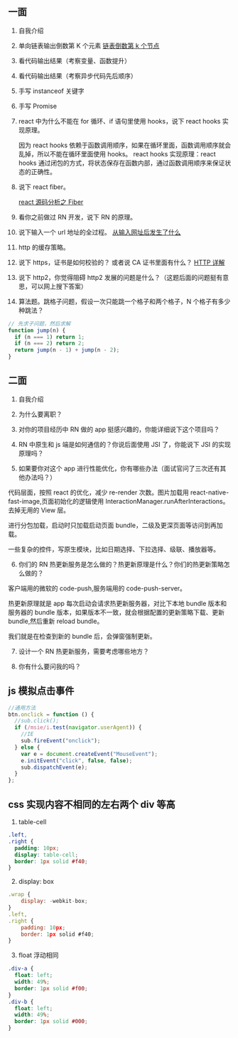 ## 一面

1. 自我介绍

2. 单向链表输出倒数第 K 个元素
   [链表倒数第 k 个节点](../../源码//源码手写系列/手写链表.md)
3. 看代码输出结果（考察变量、函数提升）

4. 看代码输出结果（考察异步代码先后顺序）

5. 手写 instanceof 关键字

6. 手写 Promise

7. react 中为什么不能在 for 循环、if 语句里使用 hooks，说下 react hooks 实现原理。

   因为 react hooks 依赖于函数调用顺序，如果在循环里面，函数调用顺序就会乱掉，所以不能在循环里面使用 hooks。
   react hooks 实现原理：react hooks 通过闭包的方式，将状态保存在函数内部，通过函数调用顺序来保证状态的正确性。

8. 说下 react fiber。

   [react 源码分析之 Fiber](../../源码/React/react源码分析之Fiber.md)

9. 看你之前做过 RN 开发，说下 RN 的原理。

10. 说下输入一个 url 地址的全过程。
    [从输入网址后发生了什么](../知识点提取/输入URL之后经历了什么.md)

11. http 的缓存策略。

12. 说下 https，证书是如何校验的？ 或者说 CA 证书里面有什么？
    [HTTP 详解](../../html&css/HTTP详解.md)

13. 说下 http2，你觉得阻碍 http2 发展的问题是什么？（这题后面的问题挺有意思，可以网上搜下答案）

14. 算法题。跳格子问题，假设一次只能跳一个格子和两个格子，N 个格子有多少种跳法？

```js
// 先求子问题，然后求解
function jump(n) {
  if (n === 1) return 1;
  if (n === 2) return 2;
  return jump(n - 1) + jump(n - 2);
}
```

## 二面

1. 自我介绍

2. 为什么要离职？

3. 对你的项目经历中 RN 做的 app 挺感兴趣的，你能详细说下这个项目吗？

4. RN 中原生和 js 端是如何通信的？你说后面使用 JSI 了，你能说下 JSI 的实现原理吗？

5. 如果要你对这个 app 进行性能优化，你有哪些办法（面试官问了三次还有其他办法吗？）

代码层面，按照 react 的优化，减少 re-render 次数。图片加载用 react-native-fast-image,页面初始化的逻辑使用 InteractionManager.runAfterInteractions。去掉无用的 View 层。

进行分包加载，启动时只加载启动页面 bundle，二级及更深页面等访问到再加载。

一些复杂的控件，写原生模块，比如日期选择、下拉选择、级联、播放器等。

6. 你们的 RN 热更新服务是怎么做的？热更新原理是什么？你们的热更新策略怎么做的？

客户端用的微软的 code-push,服务端用的 code-push-server。

热更新原理就是 app 每次启动会请求热更新服务器，对比下本地 bundle 版本和服务器的 bundle 版本，如果版本不一致，就会根据配置的更新策略下载、更新 bundle,然后重新 reload bundle。

我们就是在检查到新的 bundle 后，会弹窗强制更新。

7. 设计一个 RN 热更新服务，需要考虑哪些地方？

8. 你有什么要问我的吗？

## js 模拟点击事件

```js
//通用方法
btn.onclick = function () {
  //sub.click();
  if (/msie/i.test(navigator.userAgent)) {
    //IE
    sub.fireEvent("onclick");
  } else {
    var e = document.createEvent("MouseEvent");
    e.initEvent("click", false, false);
    sub.dispatchEvent(e);
  }
};
```

## css 实现内容不相同的左右两个 div 等高

1. table-cell

```css
.left,
.right {
  padding: 10px;
  display: table-cell;
  border: 1px solid #f40;
}
```

2. display: box

```js
.wrap {
    display: -webkit-box;
}
.left,
.right {
    padding: 10px;
    border: 1px solid #f40;
}
```

3. float 浮动相同

```css
.div-a {
  float: left;
  width: 49%;
  border: 1px solid #f00;
}
.div-b {
  float: left;
  width: 49%;
  border: 1px solid #000;
}
```
